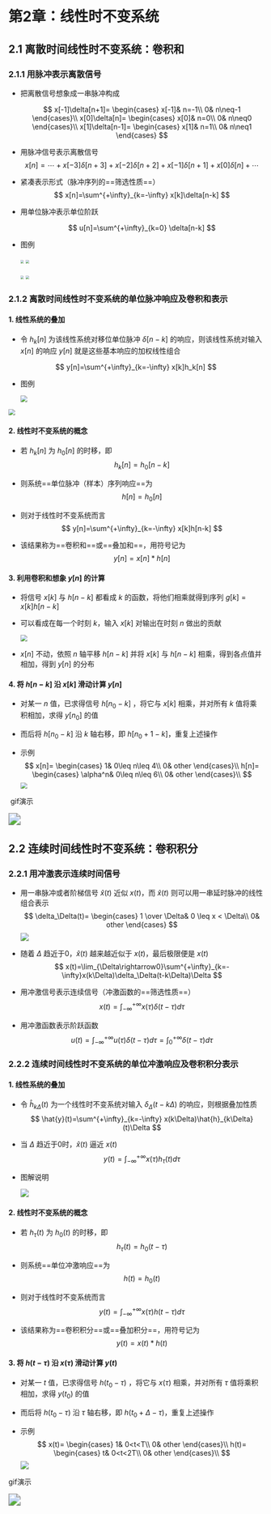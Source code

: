 # 第2章：线性时不变系统

## 2.1 离散时间线性时不变系统：卷积和

### 2.1.1 用脉冲表示离散信号

+ 把离散信号想象成一串脉冲构成

    $$
    x[-1]\delta[n+1]=
    \begin{cases}
    x[-1]& n=-1\\
    0& n\neq-1
    \end{cases}\\
    x[0]\delta[n]=
    \begin{cases}
    x[0]& n=0\\
    0& n\neq0
    \end{cases}\\
    x[1]\delta[n-1]=
    \begin{cases}
    x[1]& n=1\\
    0& n\neq1
    \end{cases}
    $$

+ 用脉冲信号表示离散信号
    $$
    x[n]=\cdots+x[-3]\delta[n+3]+x[-2]\delta[n+2]+x[-1]\delta[n+1]+x[0]\delta[n]+\cdots
    $$
    
+ 紧凑表示形式（脉冲序列的==筛选性质==）
  $$
  x[n]=\sum^{+\infty}_{k=-\infty} x[k]\delta[n-k]
  $$

+ 用单位脉冲表示单位阶跃

  $$
u[n]=\sum^{+\infty}_{k=0} \delta[n-k]
  $$
  
+ 图例

  <img src="sources\第二章\脉冲表示离散(1).png" style="zoom: 40%;" />        <img src="sources\第二章\脉冲表示离散(2).png" style="zoom: 40%;" />

  <img src="sources\第二章\脉冲表示离散(3).png" style="zoom: 40%;" />        <img src="sources\第二章\脉冲表示离散(4).png" style="zoom: 40%;" />



### 2.1.2 离散时间线性时不变系统的单位脉冲响应及卷积和表示

#### 1. 线性系统的叠加

+ 令 $h_k[n]$ 为该线性系统对移位单位脉冲 $\delta[n-k]$ 的响应，则该线性系统对输入 $x[n]$ 的响应 $y[n]$ 就是这些基本响应的加权线性组合

$$
y[n]=\sum^{+\infty}_{k=-\infty} x[k]h_k[n]
$$

+ 图例

  <img src="sources\第二章\线性时变系统的叠加(1).png" style="zoom:80%;" />

<img src="sources\第二章\线性时变系统的叠加(2).png" style="zoom:80%;" />



#### 2. 线性时不变系统的概念

+ 若 $h_k[n]$ 为 $h_0[n]$ 的时移，即
  $$
  h_k[n]=h_0[n-k]
  $$

+ 则系统==单位脉冲（样本）序列响应==为
  $$
  h[n]=h_0[n]
  $$

+ 则对于线性时不变系统而言
  $$
  y[n]=\sum^{+\infty}_{k=-\infty} x[k]h[n-k]
  $$

+ 该结果称为==卷积和==或==叠加和==，用符号记为
  $$
  y[n]=x[n]*h[n]
  $$
  

#### 3. 利用卷积和想象 $y[n]$ 的计算

+ 将信号 $x[k]$ 与 $h[n-k]$ 都看成 $k$ 的函数，将他们相乘就得到序列 $g[k]=x[k]h[n-k]$

+ 可以看成在每一个时刻 $k$，输入 $x[k]$ 对输出在时刻 $n$ 做出的贡献

  <img src="sources\第二章\利用卷积和想象y[n]的计算.png" style="zoom:80%;" />

+ $x[n]$ 不动，依照 $n$ 轴平移 $h[n-k]$ 并将 $x[k]$ 与 $h[n-k]$ 相乘，得到各点值并相加，得到 $y[n]$ 的分布



#### 4. 将 $h[n-k]$ 沿 $x[k]$ 滑动计算 $y[n]$

+ 对某一 $n$ 值，已求得信号 $h[n_0-k]$ ，将它与 $x[k]$ 相乘，并对所有 $k$ 值将乘积相加，求得 $y[n_0]$ 的值
+ 而后将 $h[n_0-k]$ 沿 $k$ 轴右移，即 $h[n_0+1-k]$，重复上述操作

+ 示例
  $$
  x[n]=
  \begin{cases}
  1& 0\leq n\leq 4\\
  0& other
  \end{cases}\\
  h[n]=
  \begin{cases}
  \alpha^n& 0\leq n\leq 6\\
  0& other
  \end{cases}\\
  $$
  <img src="sources\第二章\滑动h[n-k]计算y[n](1).png" style="zoom:80%;" />

​	gif演示

<img src="sources\第二章\滑动示例.gif" style="zoom:150%;" />



## 2.2 连续时间线性时不变系统：卷积积分

### 2.2.1 用冲激表示连续时间信号

+ 用一串脉冲或者阶梯信号 $\hat{x}(t)$ 近似 $x(t)$，而 $\hat{x}(t)$ 则可以用一串延时脉冲的线性组合表示
  $$
  \delta_\Delta(t)=
  \begin{cases}
  1 \over \Delta& 0 \leq x < \Delta\\
  0& other
  \end{cases}
  $$
  <img src="sources\第二章\冲激表示连续.png"  />

+ 随着 $\Delta$ 趋近于0，$\hat{x}(t)$ 越来越近似于 $x(t)$，最后极限便是 $x(t)$
  $$
  x(t)=\lim_{\Delta\rightarrow0}\sum^{+\infty}_{k=-\infty}x(k\Delta)\delta_\Delta(t-k\Delta)\Delta
  $$

+ 用冲激信号表示连续信号（冲激函数的==筛选性质==）
  $$
  x(t)=\int^{+\infty}_{-\infty}x(\tau)\delta(t-\tau)d\tau
  $$

+ 用冲激函数表示阶跃函数
  $$
  u(t)=\int^{+\infty}_{-\infty}u(\tau)\delta(t-\tau)d\tau=\int^{+\infty}_{0}\delta(t-\tau)d\tau
  $$
  

### 2.2.2 连续时间线性时不变系统的单位冲激响应及卷积积分表示

#### 1. 线性系统的叠加

+ 令 $\hat{h}_{k\Delta}(t)$ 为一个线性时不变系统对输入 $\delta_\Delta(t-k\Delta)$ 的响应，则根据叠加性质
  $$
  \hat{y}(t)=\sum^{+\infty}_{k=-\infty} x(k\Delta)\hat{h}_{k\Delta}(t)\Delta
  $$

+ 当 $\Delta$ 趋近于0时，$\hat{x}(t)$ 逼近 $x(t)$ 
  $$
  y(t)=\int^{+\infty}_{-\infty}x(\tau)h_\tau(t)d\tau
  $$
  
+ 图解说明

  ![](sources\第二章\连续线性时变系统的叠加.png)

#### 2. 线性时不变系统的概念

+ 若 $h_\tau(t)$ 为 $h_0(t)$ 的时移，即
  $$
  h_\tau(t)=h_0(t-\tau)
  $$

+ 则系统==单位冲激响应==为
  $$
  h(t)=h_0(t)
  $$

+ 则对于线性时不变系统而言
  $$
  y(t)=\int^{+\infty}_{-\infty} x(\tau)h(t-\tau)d\tau
  $$

+ 该结果称为==卷积积分==或==叠加积分==，用符号记为
  $$
  y(t)=x(t)*h(t)
  $$



#### 3. 将 $h(t-\tau)$ 沿 $x(\tau)$ 滑动计算 $y(t)$

+ 对某一 $t$ 值，已求得信号 $h(t_0-\tau)$ ，将它与 $x(\tau)$ 相乘，并对所有 $\tau$ 值将乘积相加，求得 $y(t_0)$ 的值
+ 而后将 $h(t_0-\tau)$ 沿 $\tau$ 轴右移，即 $h(t_0+\Delta-\tau)$，重复上述操作

+ 示例
  $$
  x(t)=
  \begin{cases}
  1& 0<t<T\\
  0& other
  \end{cases}\\
  h(t)=
  \begin{cases}
  t& 0<t<2T\\
  0& other
  \end{cases}\\
  $$
  ![](sources\第二章\连续滑动示例.png)

gif演示

<img src="sources\第二章\连续滑动示例.gif" style="zoom:150%;" />